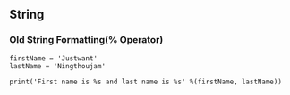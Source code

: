 ## String

### Old String Formatting(% Operator)

```
firstName = 'Justwant'
lastName = 'Ningthoujam'

print('First name is %s and last name is %s' %(firstName, lastName))
```